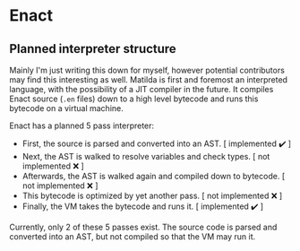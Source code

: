 # Enact
## Planned interpreter structure

Mainly I'm just writing this down for myself, however potential contributors may find this interesting as well.
Matilda is first and foremost an interpreted language, with the possibility of a JIT compiler in the future. It compiles Enact 
source (`.en` files) down to a high level bytecode and runs this bytecode on a virtual machine.

Enact has a planned 5 pass interpreter:
- First, the source is parsed and converted into an AST. \[ implemented ✔️ \]
- Next, the AST is walked to resolve variables and check types. \[ not implemented ❌ \]
- Afterwards, the AST is walked again and compiled down to bytecode. \[ not implemented ❌ \]
- This bytecode is optimized by yet another pass. \[ not implemented ❌ \]
- Finally, the VM takes the bytecode and runs it. \[ implemented ✔️ \]

Currently, only 2 of these 5 passes exist. The source code is parsed and converted into an AST, but not compiled so that the VM
may run it.
